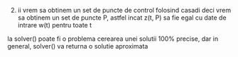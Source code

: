 2. ii
vrem sa obtinem un set de puncte de control folosind casadi
deci vrem sa obtinem un set de puncte P, astfel incat z(t, P) sa fie egal cu date de intrare w(t) pentru toate t

la solver() poate fi o problema cerearea unei solutii 100% precise, dar in general, solver() va returna o solutie aproximata
